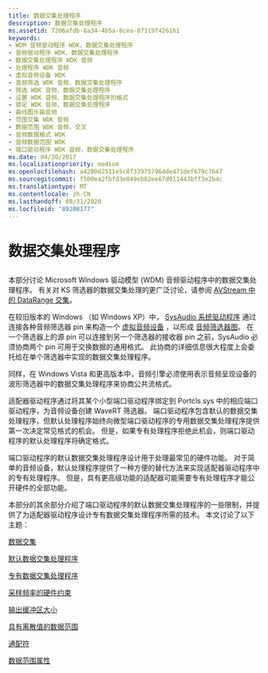 ```yaml
---
title: 数据交集处理程序
description: 数据交集处理程序
ms.assetid: 7206afdb-8a34-4b5a-8cea-87119f426161
keywords:
- WDM 音频驱动程序 WDK，数据交集处理程序
- 音频驱动程序 WDK，数据交集处理程序
- 数据交集处理程序 WDK 音频
- 处理程序 WDK 音频
- 虚拟音频设备 WDK
- 音频筛选 WDK 音频，数据交集处理程序
- 筛选 WDK 音频、数据交集处理程序
- 设置 WDK 音频、数据交集处理程序的格式
- 锁定 WDK 音频、数据交集处理程序
- 曲线图乐曲音频
- 范围交集 WDK 音频
- 数据范围 WDK 音频，交叉
- 音频数据格式 WDK
- 音频数据范围 WDK
- 端口驱动程序 WDK 音频，数据交集处理程序
ms.date: 04/20/2017
ms.localizationpriority: medium
ms.openlocfilehash: a4280d2511e5c8f339757964de471def679c7647
ms.sourcegitcommit: f500ea2fbfd3e849eb82ee67d011443bff3e2b4c
ms.translationtype: MT
ms.contentlocale: zh-CN
ms.lasthandoff: 08/31/2020
ms.locfileid: "89208177"
---
```

# <a name="data-intersection-handlers"></a>数据交集处理程序


## <span id="data_intersection_handlers"></span><span id="DATA_INTERSECTION_HANDLERS"></span>


本部分讨论 Microsoft Windows 驱动模型 (WDM) 音频驱动程序中的数据交集处理程序。 有关对 KS 筛选器的数据交集处理的更广泛讨论，请参阅 [AVStream 中的 DataRange 交集](../stream/data-range-intersections-in-avstream.md)。

在较旧版本的 Windows （如 Windows XP）中， [SysAudio 系统驱动程序](kernel-mode-wdm-audio-components.md#sysaudio_system_driver) 通过连接各种音频筛选器 pin 来构造一个 [虚拟音频设备](virtual-audio-devices.md) ，以形成 [音频筛选器图](audio-filter-graphs.md)。 在一个筛选器上的源 pin 可以连接到另一个筛选器的接收器 pin 之前，SysAudio 必须协商两个 pin 可用于交换数据的通用格式。 此协商的详细信息很大程度上会委托给在单个筛选器中实现的数据交集处理程序。

同样，在 Windows Vista 和更高版本中，音频引擎必须使用表示音频呈现设备的波形筛选器中的数据交集处理程序来协商公共流格式。

适配器驱动程序通过将其某个小型端口驱动程序绑定到 Portcls.sys 中的相应端口驱动程序，为音频设备创建 WaveRT 筛选器。 端口驱动程序包含默认的数据交集处理程序，但默认处理程序始终向微型端口驱动程序的专用数据交集处理程序提供第一次决定常见格式的机会。 但是，如果专有处理程序拒绝此机会，则端口驱动程序的默认处理程序将确定格式。

端口驱动程序的默认数据交集处理程序设计用于处理最常见的硬件功能。 对于简单的音频设备，默认处理程序提供了一种方便的替代方法来实现适配器驱动程序中的专有处理程序。 但是，具有更高级功能的适配器可能需要专有处理程序才能公开硬件的全部功能。

本部分的其余部分介绍了端口驱动程序的默认数据交集处理程序的一些限制，并提供了为适配器驱动程序设计专有数据交集处理程序所需的技术。 本文讨论了以下主题：

[数据交集](data-intersection.md)

[默认数据交集处理程序](default-data-intersection-handlers.md)

[专有数据交集处理程序](proprietary-data-intersection-handlers.md)

[采样频率的硬件约束](hardware-constraints-on-sample-frequency.md)

[输出缓冲区大小](output-buffer-size.md)

[具有离散值的数据范围](data-ranges-with-discrete-values.md)

[通配符](wild-cards.md)

[数据范围属性](data-range-properties.md)



 

